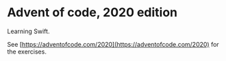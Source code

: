 # Advent of code, 2020 edition

Learning Swift.

See [https://adventofcode.com/2020](https://adventofcode.com/2020) for the exercises.
